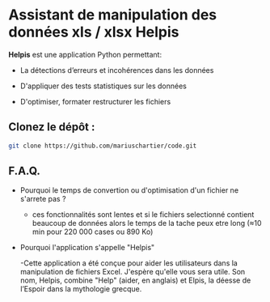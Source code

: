# Assistant de manipulation des données xls / xlsx Helpis

**Helpis** est une application Python permettant:
- La détections d’erreurs et incohérences dans les données

- D'appliquer des tests statistiques sur les données

- D'optimiser, formater restructurer les fichiers


## Clonez le dépôt :
   ```bash
   git clone https://github.com/mariuschartier/code.git
   ```

## F.A.Q.

- Pourquoi le temps de convertion ou d'optimisation d'un fichier ne s'arrete pas ?

    - ces fonctionnalités sont lentes et si le fichiers selectionné contient beaucoup de données alors le temps de la tache peux etre long (≈10 min pour 220 000 cases ou 890 Ko)

- Pourquoi l'application s'appelle "Helpis" 

   -Cette application a été conçue pour aider les utilisateurs dans la manipulation de fichiers Excel. J'espère qu'elle vous sera utile. Son nom, Helpis, combine "Help" (aider, en anglais) et Elpis, la déesse de l’Espoir dans la mythologie grecque.